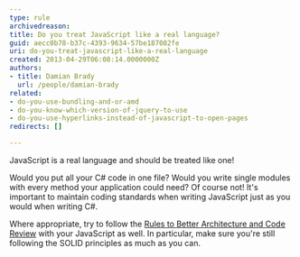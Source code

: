 ```yaml
---
type: rule
archivedreason: 
title: Do you treat JavaScript like a real language?
guid: aecc0b78-b37c-4393-9634-57be187082fe
uri: do-you-treat-javascript-like-a-real-language
created: 2013-04-29T06:08:14.0000000Z
authors:
- title: Damian Brady
  url: /people/damian-brady
related:
- do-you-use-bundling-and-or-amd
- do-you-know-which-version-of-jquery-to-use
- do-you-use-hyperlinks-instead-of-javascript-to-open-pages
redirects: []

---
```


JavaScript is a real language and should be treated like one! 

Would you put all your C# code in one file? Would you write single modules with every method your application could need? Of course not!
It's important to maintain coding standards when writing JavaScript just as you would when writing C#.

<!--endintro-->

Where appropriate, try to follow the [Rules to Better Architecture and Code Review](/rules-to-better-architecture-and-code-review) with your JavaScript as well. In particular, make sure you're still following the SOLID principles as much as you can.

